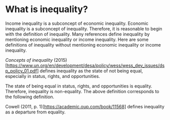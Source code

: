# What is inequality?

Income inequality is a subconcept of economic inequality.
Economic inequality is a subconcept of inequality.
Therefore, it is reasonable to begin with the definition of inequality.
Many references define inequality by mentioning economic inequality or income inequality.
Here are some definitions of inequality without mentioning economic inequality or income inequality.

*Concepts of inequality* (2015)[https://www.un.org/en/development/desa/policy/wess/wess_dev_issues/dsp_policy_01.pdf]
defines inequality as the state of not being equal, especially in status, rights, and opportunities.

The state of being equal in status, rights, and opportunities is equality.
Therefore, inequality is non-equality.
The above definition corresponds to the following definition.

 Cowell (2011, p. 1)[https://academic.oup.com/book/11568] defines inequality as a departure from equality.

 


